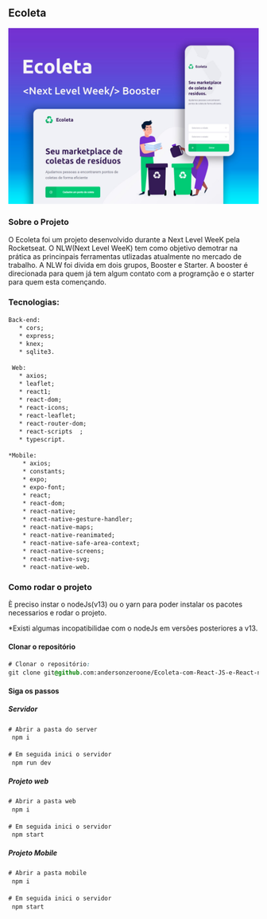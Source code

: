 ## Ecoleta

<img src="./img/img1.jpg" width="800">

### Sobre o Projeto

O Ecoleta foi um projeto desenvolvido durante a Next Level WeeK pela Rocketseat.
O NLW(Next Level WeeK) tem como objetivo demotrar na prática as princinpais ferramentas utlizadas atualmente no mercado de trabalho. A NLW foi divida em dois grupos, Booster e Starter. A booster é direcionada para quem já tem algum contato com a programção e o starter para quem esta començando.

### Tecnologias:

    Back-end:
       * cors;
       * express;
       * knex;
       * sqlite3.

     Web:
       * axios;
       * leaflet;
       * react1;
       * react-dom;
       * react-icons;
       * react-leaflet;
       * react-router-dom;
       * react-scripts  ;     
       * typescript.

    *Mobile:
        * axios; 
        * constants;
        * expo; 
        * expo-font;
        * react; 
        * react-dom; 
        * react-native;
        * react-native-gesture-handler;
        * react-native-maps;
        * react-native-reanimated;
        * react-native-safe-area-context;
        * react-native-screens;
        * react-native-svg;
        * react-native-web.

### Como rodar o projeto  

È preciso instar o nodeJs(v13) ou o yarn para poder instalar os pacotes necessarios e rodar o projeto.

*Existi algumas incopatibilidae com o nodeJs em versões posteriores a v13.

#### Clonar o repositório

```css
# Clonar o repositório:
git clone git@github.com:andersonzeroone/Ecoleta-com-React-JS-e-React-native.git
```

#### Siga os passos

##### Servidor
```css
# Abrir a pasta do server
 npm i 

# Em seguida inici o servidor 
 npm run dev
```

##### Projeto web
```css
# Abrir a pasta web
 npm i 

# Em seguida inici o servidor 
 npm start
```

##### Projeto Mobile
```css
# Abrir a pasta mobile
 npm i 

# Em seguida inici o servidor 
 npm start
```